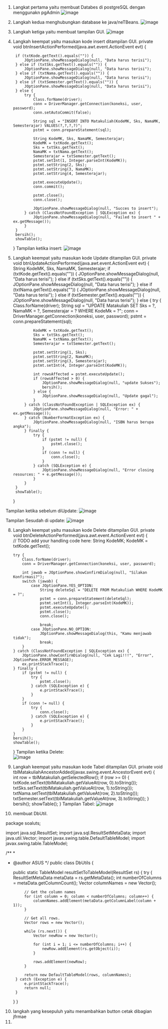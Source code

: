 1. Langkat pertama yaitu membuat Databes di postgreSQL dengan menggunakn pgAdmin
 ![image](https://github.com/user-attachments/assets/7555bf1c-aa9a-4ead-be69-8595b1b9c1c2)

2. Langkah kedua menghubungkan database ke java/neTBeans.
![image](https://github.com/user-attachments/assets/0dc71248-51d3-4f2a-bdd5-1d1f32aca07e)

3. Langkah ketiga yaitu membuat  tampilan GUI.
 ![image](https://github.com/user-attachments/assets/6b9d2fca-4c3e-4f64-a781-3bb6c8dbc47f)

4. Langkah keempat yaitu masukan kode insert ditampilan GUI.
   private void btnInsertActionPerformed(java.awt.event.ActionEvent evt) {                                          

        if (txtKode.getText().equals("")) {
            JOptionPane.showMessageDialog(null, "Data harus terisi");
        } else if (txtSks.getText().equals("")) {
            JOptionPane.showMessageDialog(null, "Data harus terisi");
        } else if (txtNama.getText().equals("")) {
            JOptionPane.showMessageDialog(null, "Data harus terisi");
        } else if (txtSemester.getText().equals("")) {
            JOptionPane.showMessageDialog(null, "Data harus terisi");
        } else {
            try {
                Class.forName(driver);
                conn = DriverManager.getConnection(koneksi, user, password);
                conn.setAutoCommit(false);

                String sql = "INSERT INTO Matakuliah(KodeMK, Sks, NamaMK, Semesterajar) VALUES(?,?,?,?)";
                pstmt = conn.prepareStatement(sql);

                String KodeMK, Sks, NamaMK, Semesterajar;
                KodeMK = txtKode.getText();
                Sks = txtSks.getText();
                NamaMK = txtNama.getText();
                Semesterajar = txtSemester.getText();
                pstmt.setInt(1, Integer.parseInt(KodeMK));
                pstmt.setString(2, Sks);
                pstmt.setString(3, NamaMK);
                pstmt.setString(4, Semesterajar);

                pstmt.executeUpdate();
                conn.commit();

                pstmt.close();
                conn.close();

                JOptionPane.showMessageDialog(null, "Succes to insert");
            } catch (ClassNotFoundException | SQLException ex) {
                JOptionPane.showMessageDialog(null, "Failed to insert " + ex.getMessage());
            }
        }
        bersih();
        showTable();
    }
   Tampilan ketika insert:
   ![image](https://github.com/user-attachments/assets/1c09497c-c84e-4e15-95dd-10d459ed5b63)
                     
6. Langkah keempat yaitu masukan kode Update ditampilan GUI.
   private void btnUpdateActionPerformed(java.awt.event.ActionEvent evt) {                                          
        String KodeMK, Sks, NamaMK, Semesterajar;
        if (txtKode.getText().equals("")) {
            JOptionPane.showMessageDialog(null, "Data harus terisi");
        } else if (txtSks.getText().equals("")) {
            JOptionPane.showMessageDialog(null, "Data harus terisi");
        } else if (txtNama.getText().equals("")) {
            JOptionPane.showMessageDialog(null, "Data harus terisi");
        } else if (txtSemester.getText().equals("")) {
            JOptionPane.showMessageDialog(null, "Data harus terisi");
        } else {
            try {
                Class.forName(driver);
                String sql = "UPDATE Matakuliah SET Sks = ?, NamaMK = ?, Semesterajar = ? WHERE KodeMk = ?";
                conn = DriverManager.getConnection(koneksi, user, password);
                pstmt = conn.prepareStatement(sql);

                KodeMK = txtKode.getText();
                Sks = txtSks.getText();
                NamaMK = txtNama.getText();
                Semesterajar = txtSemester.getText();

                pstmt.setString(1, Sks);
                pstmt.setString(2, NamaMK);
                pstmt.setString(3, Semesterajar);
                pstmt.setInt(4, Integer.parseInt(KodeMK));

                int rowsAffected = pstmt.executeUpdate();
                if (rowsAffected > 0) {
                    JOptionPane.showMessageDialog(null, "update Sukses");
                    bersih();
                } else {
                    JOptionPane.showMessageDialog(null, "Update gagal");
                }
            } catch (ClassNotFoundException | SQLException ex) {
                JOptionPane.showMessageDialog(null, "Error: " + ex.getMessage());
            } catch (NumberFormatException ex) {
                JOptionPane.showMessageDialog(null, "ISBN harus berupa angka");
            } finally {
                try {
                    if (pstmt != null) {
                        pstmt.close();
                    }
                    if (conn != null) {
                        conn.close();
                    }
                } catch (SQLException e) {
                    JOptionPane.showMessageDialog(null, "Error closing resources: " + e.getMessage());
                }
            }
        }
        showTable();

    }

Tampilan ketika sebelum diUpdate:
![image](https://github.com/user-attachments/assets/374446fd-5e06-4108-a2ca-98db0df18a3a)

Tampilan Sesudah di update:
![image](https://github.com/user-attachments/assets/a850b97b-653b-4bb5-8554-163aa9a79c98)
                                
8.  Langkah keempat yaitu masukan kode Delete ditampilan GUI.
   private void btnDeleteActionPerformed(java.awt.event.ActionEvent evt) {                                          
        // TODO add your handling code here:
        String KodeMK;
        KodeMK = txtKode.getText();

        try {
            Class.forName(driver);
            conn = DriverManager.getConnection(koneksi, user, password);

            int jawab = JOptionPane.showConfirmDialog(null, "Silakan Konfirmasi?");
            switch (jawab) {
                case JOptionPane.YES_OPTION:
                    String deleteSql = "DELETE FROM Matakuliah WHERE KodeMK = ?";
                    pstmt = conn.prepareStatement(deleteSql);
                    pstmt.setInt(1, Integer.parseInt(KodeMK));
                    pstmt.executeUpdate();
                    pstmt.close();
                    conn.close();

                    break;
                case JOptionPane.NO_OPTION:
                    JOptionPane.showMessageDialog(this, "Kamu menjawab tidak");
                    break;
            }
        } catch (ClassNotFoundException | SQLException ex) {
            JOptionPane.showConfirmDialog(null, "Cek Lagi!!!", "Error", JOptionPane.ERROR_MESSAGE);
            ex.printStackTrace();
        } finally {
            if (pstmt != null) {
                try {
                    pstmt.close();
                } catch (SQLException e) {
                    e.printStackTrace();
                }
            }
            if (conn != null) {
                try {
                    conn.close();
                } catch (SQLException e) {
                    e.printStackTrace();
                }
            }
        }
        bersih();
        showTable();

    }
Tampilan ketika Delete:   
![image](https://github.com/user-attachments/assets/9ee77765-26f8-4fdd-8d9c-5469eb24e54c)

9. Langkah keempat yaitu masukan kode Tabel ditampilan GUI.
    private void tblMatakuliahAncestorAdded(javax.swing.event.AncestorEvent evt) {                                            
        int row = tblMatakuliah.getSelectedRow();
        if (row >= 0) {
            txtKode.setText(tblMatakuliah.getValueAt(row, 0).toString());
            txtSks.setText(tblMatakuliah.getValueAt(row, 1).toString());
            txtNama.setText(tblMatakuliah.getValueAt(row, 2).toString());
            txtSemester.setText(tblMatakuliah.getValueAt(row, 3).toString());
        }
        bersih();
        showTable();
    }
Tampilan Tabel:
![image](https://github.com/user-attachments/assets/da8dff84-3fa9-4314-92c3-ccefa9dbe7ed)
             
10. membuat DbUtil.

package soaluts;

import java.sql.ResultSet;
import java.sql.ResultSetMetaData;
import java.util.Vector;
import javax.swing.table.DefaultTableModel;
import javax.swing.table.TableModel;

/**
 *
 * @author ASUS
 */
public class DbUtils {

    public static TableModel resultSetToTableModel(ResultSet rs) {
        try {
            ResultSetMetaData metaData = rs.getMetaData();
            int numberOfColumns = metaData.getColumnCount();
            Vector columnNames = new Vector();

            // Get the column names
            for (int column = 0; column < numberOfColumns; column++) {
                columnNames.addElement(metaData.getColumnLabel(column + 1));
            }

            // Get all rows.
            Vector rows = new Vector();

            while (rs.next()) {
                Vector newRow = new Vector();

                for (int i = 1; i <= numberOfColumns; i++) {
                    newRow.addElement(rs.getObject(i));
                }

                rows.addElement(newRow);
            }

            return new DefaultTableModel(rows, columnNames);
        } catch (Exception e) {
            e.printStackTrace();
            return null;
        }
    }
}


10. langkah yang kesepuluh yaitu menambahkan button cetak dibagian jfrmae
11. 
